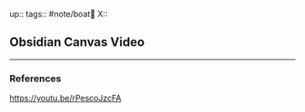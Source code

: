 up::
tags:: #note/boat🚤 
X:: 

## Obsidian Canvas Video



---

### References

https://youtu.be/rPescoJzcFA